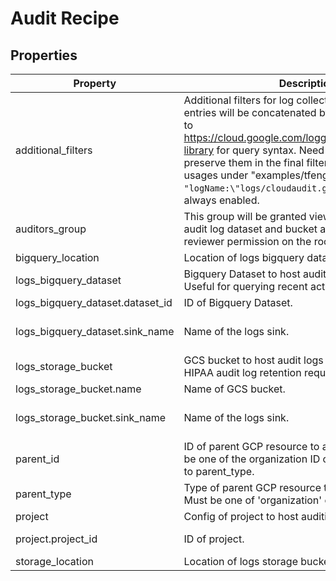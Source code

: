 # Audit Recipe

<!-- These files are auto generated -->

## Properties

| Property | Description | Type | Required | Default | Pattern |
| -------- | ----------- | ---- | -------- | ------- | ------- |
| additional_filters | Additional filters for log collection and export. List entries will be        concatenated by "OR" operator. Refer to        <https://cloud.google.com/logging/docs/view/query-library> for query syntax.        Need to escape \ and " to preserve them in the final filter strings.        See example usages under "examples/tfengine/".        Logs with filter `"logName:\"logs/cloudaudit.googleapis.com\""` is always enabled. | array(string) | false | - | - |
| auditors_group | This group will be granted viewer access to the audit log dataset and        bucket as well as security reviewer permission on the root resource        specified. | string | true | - | - |
| bigquery_location | Location of logs bigquery dataset. | string | false | - | - |
| logs_bigquery_dataset | Bigquery Dataset to host audit logs for 1 year. Useful for querying recent activity. | object | true | - | - |
| logs_bigquery_dataset.dataset_id | ID of Bigquery Dataset. | string | true | - | - |
| logs_bigquery_dataset.sink_name | Name of the logs sink. | string | false | bigquery-audit-logs-sink | - |
| logs_storage_bucket | GCS bucket to host audit logs for 7 years. Useful for HIPAA audit log retention requirements. | object | true | - | - |
| logs_storage_bucket.name | Name of GCS bucket. | string | true | - | - |
| logs_storage_bucket.sink_name | Name of the logs sink. | string | false | storage-audit-logs-sink | - |
| parent_id | ID of parent GCP resource to apply the policy.        Can be one of the organization ID or folder ID according to parent_type. | string | false | - | ^[0-9]{8,25}$ |
| parent_type | Type of parent GCP resource to apply the policy.        Must be one of 'organization' or 'folder'." | string | false | - | ^organization\|folder$ |
| project | Config of project to host auditing resources | object | false | - | - |
| project.project_id | ID of project. | string | false | - | ^[a-z][a-z0-9\-]{4,28}[a-z0-9]$ |
| storage_location | Location of logs storage bucket. | string | false | - | - |
